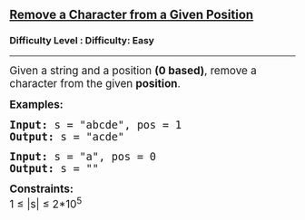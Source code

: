 <h2><a href="https://www.geeksforgeeks.org/problems/remove-a-character-from-a-given-position/1?page=1&difficulty=Basic,Easy&status=unsolved,attempted&sortBy=latest">Remove a Character from a Given Position</a></h2><h3>Difficulty Level : Difficulty: Easy</h3><hr><div class="problems_problem_content__Xm_eO"><p><span style="font-size: 14pt;">Given a string and a position <strong>(0 based)</strong>, remove a character from the given <strong>position</strong>.&nbsp;</span></p>
<p><strong><span style="font-size: 14pt;">Examples:</span></strong></p>
<pre><strong><span style="font-size: 14pt;">Input: </span></strong><span style="font-size: 14pt;">s = "abcde", pos = 1</span><strong><span style="font-size: 14pt;"><br>Output: </span></strong><span style="font-size: 14pt;">s = "acde"</span></pre>
<pre><strong><span style="font-size: 14pt;">Input:&nbsp;</span></strong><span style="font-size: 14pt;">s = "a", pos = 0<br><strong>Output:</strong> s = ""</span></pre>
<p><strong><span style="font-size: 14pt;">Constraints:<br></span></strong><span style="font-size: 14pt;">1 ≤ |s| ≤ 2*10<sup>5</sup></span></p>
<p>&nbsp;</p></div>